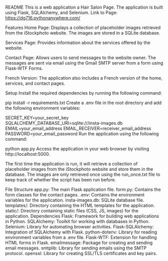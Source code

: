 README
This is a web application a Hair Salon Page. The application is built using Flask, SQLAlchemy, and Selenium.
Link to Page: https://dg716.pythonanywhere.com/

Features
Home Page: Displays a collection of placeholder images retrieved from the iStockphoto website. The images are stored in a SQLite database.

Services Page: Provides information about the services offered by the website.

Contact Page: Allows users to send messages to the website owner. The messages are sent via email using the Gmail SMTP server from a form using Flask-WTF Forms.

French Version: The application also includes a French version of the home, services, and contact pages.

Setup
Install the required dependencies by running the following command:


pip install -r requirements.txt
Create a .env file in the root directory and add the following environment variables:


SECRET_KEY=your_secret_key
SQLALCHEMY_DATABASE_URI=sqlite:///insta-images.db
EMAIL=your_email_address
EMAIL_RECEIVER=receiver_email_address
PASSWORD=your_email_password
Run the application using the following command:


python app.py
Access the application in your web browser by visiting http://localhost:5000.

The first time the application is run, it will retrieve a collection of placeholder images from the iStockphoto website and store them in the database. The images are only retrieved once using the run_once.txt file to keep track of whether the script has been run before.

File Structure
app.py: The main Flask application file.
form.py: Contains the form classes for the contact pages.
.env: Contains the environment variables for the application.
insta-images.db: SQLite database file.
templates/: Directory containing the HTML templates for the application.
static/: Directory containing static files (CSS, JS, images) for the application.
Dependencies
Flask: Framework for building web applications in Python.
SQLAlchemy: Toolkit for working with databases in Python.
Selenium: Library for automating browser activities.
Flask-SQLAlchemy: Integration of SQLAlchemy with Flask.
python-dotenv: Library for reading environment variables from a .env file.
Flask-WTF: Extension for handling HTML forms in Flask.
emailmessage: Package for creating and sending email messages.
smtplib: Library for sending emails using the SMTP protocol.
openssl: Library for creating SSL/TLS certificates and key pairs.
